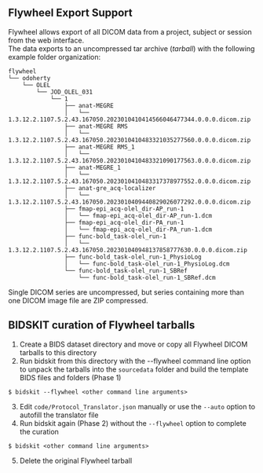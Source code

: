 ## Flywheel Export Support

Flywheel allows export of all DICOM data from a project, subject or session from the web interface.  
The data exports to an uncompressed tar archive (*tarball*) with the following example folder organization:

```
flywheel
└── odoherty
    └── OLEL
        └── JOD_OLEL_031
            └── 1
                ├── anat-MEGRE
                │   └── 1.3.12.2.1107.5.2.43.167050.2023010410414566046477344.0.0.0.dicom.zip
                ├── anat-MEGRE RMS
                │   └── 1.3.12.2.1107.5.2.43.167050.2023010410483321035277560.0.0.0.dicom.zip
                ├── anat-MEGRE RMS_1
                │   └── 1.3.12.2.1107.5.2.43.167050.2023010410483321090177563.0.0.0.dicom.zip
                ├── anat-MEGRE_1
                │   └── 1.3.12.2.1107.5.2.43.167050.2023010410483317378977552.0.0.0.dicom.zip
                ├── anat-gre_acq-localizer
                │   └── 1.3.12.2.1107.5.2.43.167050.2023010409440829026077292.0.0.0.dicom.zip
                ├── fmap-epi_acq-olel_dir-AP_run-1
                │   └── fmap-epi_acq-olel_dir-AP_run-1.dcm
                ├── fmap-epi_acq-olel_dir-PA_run-1
                │   └── fmap-epi_acq-olel_dir-PA_run-1.dcm
                ├── func-bold_task-olel_run-1
                │   └── 1.3.12.2.1107.5.2.43.167050.202301040948137858777630.0.0.0.dicom.zip
                ├── func-bold_task-olel_run-1_PhysioLog
                │   └── func-bold_task-olel_run-1_PhysioLog.dcm
                └── func-bold_task-olel_run-1_SBRef
                    └── func-bold_task-olel_run-1_SBRef.dcm

```
Single DICOM series are uncompressed, but series containing more than one DICOM image file are ZIP compressed.

## BIDSKIT curation of Flywheel tarballs

1. Create a BIDS dataset directory and move or copy all Flywheel DICOM tarballs to this directory
2. Run bidskit from this directory with the --flywheel command line option to unpack the tarballs into the `sourcedata`
folder and build the template BIDS files and folders (Phase 1)
```
$ bidskit --flywheel <other command line arguments>
```
3. Edit `code/Protocol_Translator.json` manually or use the `--auto` option to autofill the translator file
4. Run bidskit again (Phase 2) without the `--flywheel` option to complete the curation
```
$ bidskit <other command line arguments>
```
5. Delete the original Flywheel tarball